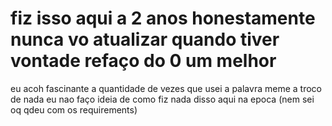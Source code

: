 # fiz isso aqui a 2 anos honestamente nunca vo atualizar quando tiver vontade refaço do 0 um melhor

eu acoh fascinante a quantidade de vezes que usei a palavra meme a troco de nada eu nao faço ideia de como fiz nada disso aqui na epoca
(nem sei oq qdeu com os requirements)
